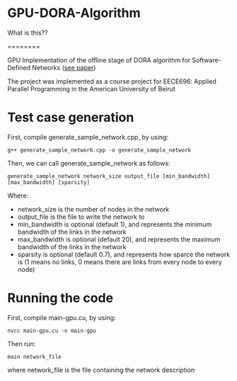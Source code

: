 # GPU-DORA-Algorithm
What is this??

========

GPU Implementation of the offline stage of DORA algorithm for Software-Defined Networks ([see paper](https://github.com/AbdulRahmanAlHamali/GPU-DORA-Algorithm/blob/master/GPU%20Implementation%20of%20the%20Offline%20Stage%20of%20DORA%20Algorithm%20for%20SDN.pdf))  


The project was implemented as a course project for EECE696: Applied Parallel Programming in the American University of Beirut


Test case generation
========

First, compile generate_sample_network.cpp, by using:
```
g++ generate_sample_network.cpp -o generate_sample_network
```
Then, we can call generate_sample_network as follows:
```
generate_sample_network network_size output_file [min_bandwidth] [max_bandwidth] [sparsity]
```
Where:
- network_size is the number of nodes in the network
- output_file is the file to write the network to
- min_bandwidth is optional (default 1), and represents the minimum bandwidth of the links in the network
- max_bandwidth is optional (default 20), and represents the maximum bandwidth of the links in the network
- sparsity is optional (default 0.7), and represents how sparce the network is (1 means no links, 0 means there are links from every node to every node)

Running the code
========

First, compile main-gpu.cu, by using:
```
nvcc main-gpu.cu -o main-gpu
```
Then run:
```
main network_file
```
where network_file is the file containing the network description